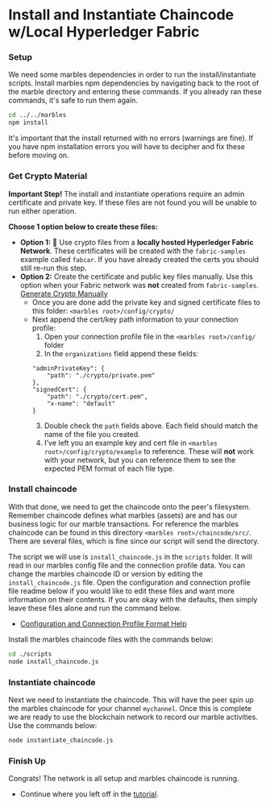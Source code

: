 # Install and Instantiate Chaincode w/Local Hyperledger Fabric

### Setup
We need some marbles dependencies in order to run the install/instantiate scripts.
Install marbles npm dependencies by navigating back to the root of the marble directory and entering these commands.
If you already ran these commands, it's safe to run them again.

```bash
cd ../../marbles
npm install
```

It's important that the install returned with no errors (warnings are fine).
If you have npm installation errors you will have to decipher and fix these before moving on.

### Get Crypto Material
**Important Step!** The install and instantiate operations require an admin certificate and private key.
If these files are not found you will be unable to run either operation.

**Choose 1 option below to create these files:**

- **Option 1:** :lollipop: Use crypto files from a **locally hosted Hyperledger Fabric Network**. These certificates will be created with the `fabric-samples` example called `fabcar`. If you have already created the certs you should still re-run this step.
- **Option 2:** Create the certificate and public key files manually.  Use this option when your Fabric network was **not** created from `fabric-samples`. [Generate Crypto Manually](https://console.bluemix.net/docs/services/blockchain/v10_application.html#generating-the-client-side-certificates)
	- Once you are done add the private key and signed certificate files to this folder: `<marbles root>/config/crypto/`
	- Next append the cert/key path information to your connection profile:
		1. Open your connection profile file in the `<marbles root>/config/` folder
		2. In the `organizations` field append these fields:
		```
		"adminPrivateKey": {
			"path": "./crypto/private.pem"
		},
		"signedCert": {
			"path": "./crypto/cert.pem",
			"x-name": "default"
		}
		```
		3. Double check the `path` fields above. Each field should match the name of the file you created.
		4. I've left you an example key and cert file in `<marbles root>/config/crypto/example` to reference. These will **not** work with your network, but you can reference them to see the expected PEM format of each file type.

<a name="installChaincode"></a>

### Install chaincode
With that done, we need to get the chaincode onto the peer's filesystem.
Remember chaincode defines what marbles (assets) are and has our business  logic for our marble transactions.
For reference the marbles chaincode can be found in this directory `<marbles root>/chaincode/src/`.
There are several files, which is fine since our script will send the directory.

The script we will use is `install_chaincode.js` in the `scripts` folder.
It will read in our marbles config file and the connection profile data.
You can change the marbles chaincode ID or version by editing the `install_chaincode.js` file.
Open the configuration and connection profile file readme below if you would like to edit these files and want more information on their contents.
If you are okay with the defaults, then simply leave these files alone and run the command below.

- [Configuration and Connection Profile Format Help](./config_file.md)

Install the marbles chaincode files with the commands below:

```bash
cd ./scripts
node install_chaincode.js
```

### Instantiate chaincode
Next we need to instantiate the chaincode.
This will have the peer spin up the marbles chaincode for your channel `mychannel`.
Once this is complete we are ready to use the blockchain network to record our marble activities.
Use the commands below:

```bash
node instantiate_chaincode.js
```

### Finish Up

Congrats! The network is all setup and marbles chaincode is running.

- Continue where you left off in the [tutorial](../README.md#hostmarbles).
